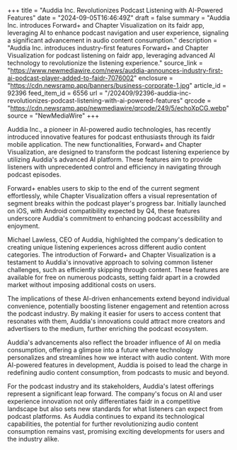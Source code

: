 +++
title = "Auddia Inc. Revolutionizes Podcast Listening with AI-Powered Features"
date = "2024-09-05T16:46:49Z"
draft = false
summary = "Auddia Inc. introduces Forward+ and Chapter Visualization on its faidr app, leveraging AI to enhance podcast navigation and user experience, signaling a significant advancement in audio content consumption."
description = "Auddia Inc. introduces industry-first features Forward+ and Chapter Visualization for podcast listening on faidr app, leveraging advanced AI technology to revolutionize the listening experience."
source_link = "https://www.newmediawire.com/news/auddia-announces-industry-first-ai-podcast-player-added-to-faidr-7076002"
enclosure = "https://cdn.newsramp.app/banners/business-corporate-1.jpg"
article_id = 92396
feed_item_id = 6556
url = "/202409/92396-auddia-inc-revolutionizes-podcast-listening-with-ai-powered-features"
qrcode = "https://cdn.newsramp.app/newmediawire/qrcode/249/5/echoXpCG.webp"
source = "NewMediaWire"
+++

<p>Auddia Inc., a pioneer in AI-powered audio technologies, has recently introduced innovative features for podcast enthusiasts through its faidr mobile application. The new functionalities, Forward+ and Chapter Visualization, are designed to transform the podcast listening experience by utilizing Auddia's advanced AI platform. These features aim to provide listeners with unprecedented control and efficiency in navigating through podcast episodes.</p><p>Forward+ enables users to skip to the end of the current segment effortlessly, while Chapter Visualization offers a visual representation of segment breaks within the podcast player's progress bar. Initially launched on iOS, with Android compatibility expected by Q4, these features underscore Auddia's commitment to enhancing podcast accessibility and enjoyment.</p><p>Michael Lawless, CEO of Auddia, highlighted the company's dedication to creating unique listening experiences across different audio content categories. The introduction of Forward+ and Chapter Visualization is a testament to Auddia's innovative approach to solving common listener challenges, such as efficiently skipping through content. These features are available for free on numerous podcasts, setting faidr apart in a crowded market without imposing additional costs on users.</p><p>The implications of these AI-driven enhancements extend beyond individual convenience, potentially boosting listener engagement and retention across the podcast industry. By making it easier for users to access content that resonates with them, Auddia's innovations could attract more creators and advertisers to the medium, further enriching the podcast ecosystem.</p><p>Auddia's advancements also reflect the broader influence of AI on media consumption, offering a glimpse into a future where technology personalizes and streamlines how we interact with audio content. With more AI-powered features in development, Auddia is poised to lead the charge in redefining audio content consumption, from podcasts to music and beyond.</p><p>For the podcast industry and its stakeholders, Auddia's latest offerings represent a significant leap forward. The company's focus on AI and user experience innovation not only differentiates faidr in a competitive landscape but also sets new standards for what listeners can expect from podcast platforms. As Auddia continues to expand its technological capabilities, the potential for further revolutionizing audio content consumption remains vast, promising exciting developments for users and the industry alike.</p>